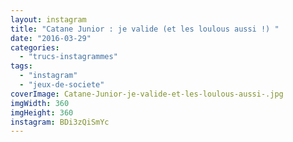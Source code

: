 ```yaml
---
layout: instagram
title: "Catane Junior : je valide (et les loulous aussi !) ️"
date: "2016-03-29"
categories: 
  - "trucs-instagrammes"
tags: 
  - "instagram"
  - "jeux-de-societe"
coverImage: Catane-Junior-je-valide-et-les-loulous-aussi-️.jpg
imgWidth: 360
imgHeight: 360
instagram: BDi3zQiSmYc
---
```

